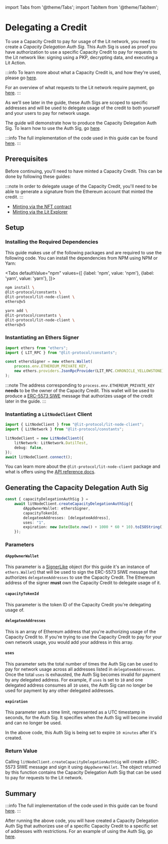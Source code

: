 import Tabs from '@theme/Tabs';
import TabItem from '@theme/TabItem';

# Delegating a Credit

To use a Capacity Credit to pay for usage of the Lit network, you need to create a *Capacity Delegation Auth Sig*. This Auth Sig is used as proof you have authorization to use a specific Capacity Credit to pay for requests to the Lit network like: signing using a PKP, decrypting data, and executing a Lit Action.

:::info
To learn more about what a Capacity Credit is, and how they're used, please go [here](./capacity-credits).

For an overview of what requests to the Lit network require payment, go [here](./overview.md#overview-of-what-requires-payment).
:::

As we'll see later in the guide, these Auth Sigs are scoped to specific addresses and will be used to delegate usage of the credit to both yourself and your users to pay for network usage.

The guide will demonstrate how to produce the Capacity Delegation Auth Sig. To learn how to use the Auth Sig, go [here](./using-delegated-auth-sig.md).

:::info
The full implementation of the code used in this guide can be found [here](https://github.com/LIT-Protocol/developer-guides-code/blob/master/paying-for-lit/nodejs/src/delegateCapacityCredit.ts).
:::

## Prerequisites

Before continuing, you'll need to have minted a Capacity Credit. This can be done by following these guides:

:::note
In order to delegate usage of the Capacity Credit, you'll need to be able to generate a signature from the Ethereum account that minted the credit.
:::

- [Minting via the NFT contract](./minting-capacity-credit/via-contract.md)
- [Minting via the Lit Explorer](./minting-capacity-credit/via-explorer.md)

## Setup

### Installing the Required Dependencies

This guide makes use of the following packages and are required to use the following code. You can install the dependencies from NPM using NPM or Yarn:

<Tabs
defaultValue="npm"
values={[
{label: 'npm', value: 'npm'},
{label: 'yarn', value: 'yarn'},
]}>
<TabItem value="npm">

```bash
npm install \
@lit-protocol/constants \
@lit-protocol/lit-node-client \
ethers@v5
```

</TabItem>

<TabItem value="yarn">

```bash
yarn add \
@lit-protocol/constants \
@lit-protocol/lit-node-client \
ethers@v5
```

</TabItem>
</Tabs>

### Instantiating an Ethers Signer

```ts
import ethers from "ethers";
import { LIT_RPC } from "@lit-protocol/constants";

const ethersSigner = new ethers.Wallet(
    process.env.ETHEREUM_PRIVATE_KEY,
    new ethers.providers.JsonRpcProvider(LIT_RPC.CHRONICLE_YELLOWSTONE)
);
```

:::note
The address corresponding to `process.env.ETHEREUM_PRIVATE_KEY` **needs** to be the owner of the Capacity Credit. This wallet will be used to produce a [ERC-5573 SIWE](https://eips.ethereum.org/EIPS/eip-5573) message that authorizes usage of the credit later in the guide.
:::

### Instantiating a `LitNodeClient` Client

```ts
import { LitNodeClient } from "@lit-protocol/lit-node-client";
import { LitNetwork } from "@lit-protocol/constants";

litNodeClient = new LitNodeClient({
    litNetwork: LitNetwork.DatilTest,
    debug: false,
});
await litNodeClient.connect();
```

You can learn more about the `@lit-protocol/lit-node-client` package and what is offers using the [API reference docs](https://v6-api-doc-lit-js-sdk.vercel.app/modules/lit_node_client_src.html).

## Generating the Capacity Delegation Auth Sig

```ts
const { capacityDelegationAuthSig } =
    await litNodeClient.createCapacityDelegationAuthSig({
        dAppOwnerWallet: ethersSigner,
        capacityTokenId,
        delegateeAddresses: [delegateeAddress],
        uses: "1",
        expiration: new Date(Date.now() + 1000 * 60 * 10).toISOString(), // 10 minutes
    });
```

### Parameters

#### `dAppOwnerWallet`

This parameter is a [SignerLike](https://v6-api-doc-lit-js-sdk.vercel.app/interfaces/types_src.SignerLike.html) object (for this guide it's an instance of `ethers.Wallet`) that will be used to sign the ERC-5573 SIWE message that authorizes `delegateeAddresses` to use the Capacity Credit. The Ethereum address of the signer **must** own the Capacity Credit to delegate usage of it.

#### `capacityTokenId`

This parameter is the token ID of the Capacity Credit you're delegating usage of.

#### `delegateeAddresses`

This is an array of Ethereum address that you're authorizing usage of the Capacity Credit to. If you're trying to use the Capacity Credit to pay for your own network usage, you would add your address in this array.

#### `uses`

This parameter sets the total number of times the Auth Sig can be used to pay for network usage across all addresses listed in `delegateeAddresses`. Once the total `uses` is exhausted, the Auth Sig becomes invalid for payment by any delegated address. For example, if `uses` is set to `10` and one delegated address consumes all `10` uses, the Auth Sig can no longer be used for payment by any other delegated addresses.

#### `expiration`

This parameter sets a time limit, represented as a UTC timestamp in seconds, for the Auth Sig. It specifies when the Auth Sig will become invalid and can no longer be used.

In the above code, this Auth Sig is being set to expire `10 minutes` after it's created.

### Return Value

Calling `litNodeClient.createCapacityDelegationAuthSig` will create a ERC-5573 SIWE message and sign it using `dAppOwnerWallet`. The object returned by this function contains the Capacity Delegation Auth Sig that can be used to pay for requests to the Lit network.

## Summary

:::info
The full implementation of the code used in this guide can be found [here](https://github.com/LIT-Protocol/developer-guides-code/blob/master/paying-for-lit/nodejs/src/delegateCapacityCredit.ts).
:::

After running the above code, you will have created a Capacity Delegation Auth Sig that authorizes use of a specific Capacity Credit to a specific set of addresses with restrictions. For an example of using the Auth Sig, go [here](./using-delegated-auth-sig.md).
